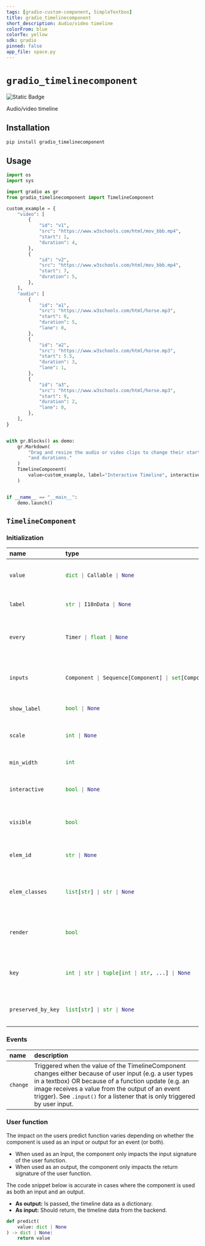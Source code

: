 ```yaml
---
tags: [gradio-custom-component, SimpleTextbox]
title: gradio_timelinecomponent
short_description: Audio/video timeline
colorFrom: blue
colorTo: yellow
sdk: gradio
pinned: false
app_file: space.py
---
```


# `gradio_timelinecomponent`
<img alt="Static Badge" src="https://img.shields.io/badge/version%20-%200.0.1%20-%20orange">

Audio/video timeline

## Installation

```bash
pip install gradio_timelinecomponent
```

## Usage

```python
import os
import sys

import gradio as gr
from gradio_timelinecomponent import TimelineComponent

custom_example = {
    "video": [
        {
            "id": "v1",
            "src": "https://www.w3schools.com/html/mov_bbb.mp4",
            "start": 1,
            "duration": 4,
        },
        {
            "id": "v2",
            "src": "https://www.w3schools.com/html/mov_bbb.mp4",
            "start": 7,
            "duration": 5,
        },
    ],
    "audio": [
        {
            "id": "a1",
            "src": "https://www.w3schools.com/html/horse.mp3",
            "start": 0,
            "duration": 5,
            "lane": 0,
        },
        {
            "id": "a2",
            "src": "https://www.w3schools.com/html/horse.mp3",
            "start": 5.5,
            "duration": 3,
            "lane": 1,
        },
        {
            "id": "a3",
            "src": "https://www.w3schools.com/html/horse.mp3",
            "start": 9,
            "duration": 2,
            "lane": 0,
        },
    ],
}


with gr.Blocks() as demo:
    gr.Markdown(
        "Drag and resize the audio or video clips to change their start times "
        "and durations."
    )
    TimelineComponent(
        value=custom_example, label="Interactive Timeline", interactive=True
    )


if __name__ == "__main__":
    demo.launch()

```

## `TimelineComponent`

### Initialization

<table>
<thead>
<tr>
<th align="left">name</th>
<th align="left" style="width: 25%;">type</th>
<th align="left">default</th>
<th align="left">description</th>
</tr>
</thead>
<tbody>
<tr>
<td align="left"><code>value</code></td>
<td align="left" style="width: 25%;">

```python
dict | Callable | None
```

</td>
<td align="left"><code>None</code></td>
<td align="left">A dictionary representing the timeline data.</td>
</tr>

<tr>
<td align="left"><code>label</code></td>
<td align="left" style="width: 25%;">

```python
str | I18nData | None
```

</td>
<td align="left"><code>None</code></td>
<td align="left">The label for this component.</td>
</tr>

<tr>
<td align="left"><code>every</code></td>
<td align="left" style="width: 25%;">

```python
Timer | float | None
```

</td>
<td align="left"><code>None</code></td>
<td align="left">Continuously calls `value` to recalculate it if `value` is a</td>
</tr>

<tr>
<td align="left"><code>inputs</code></td>
<td align="left" style="width: 25%;">

```python
Component | Sequence[Component] | set[Component] | None
```

</td>
<td align="left"><code>None</code></td>
<td align="left">Components that are used as inputs to calculate `value` if</td>
</tr>

<tr>
<td align="left"><code>show_label</code></td>
<td align="left" style="width: 25%;">

```python
bool | None
```

</td>
<td align="left"><code>None</code></td>
<td align="left">If True, will display label.</td>
</tr>

<tr>
<td align="left"><code>scale</code></td>
<td align="left" style="width: 25%;">

```python
int | None
```

</td>
<td align="left"><code>None</code></td>
<td align="left">Relative size compared to adjacent Components.</td>
</tr>

<tr>
<td align="left"><code>min_width</code></td>
<td align="left" style="width: 25%;">

```python
int
```

</td>
<td align="left"><code>160</code></td>
<td align="left">Minimum pixel width.</td>
</tr>

<tr>
<td align="left"><code>interactive</code></td>
<td align="left" style="width: 25%;">

```python
bool | None
```

</td>
<td align="left"><code>None</code></td>
<td align="left">If True, the timeline will be interactive.</td>
</tr>

<tr>
<td align="left"><code>visible</code></td>
<td align="left" style="width: 25%;">

```python
bool
```

</td>
<td align="left"><code>True</code></td>
<td align="left">If False, component will be hidden.</td>
</tr>

<tr>
<td align="left"><code>elem_id</code></td>
<td align="left" style="width: 25%;">

```python
str | None
```

</td>
<td align="left"><code>None</code></td>
<td align="left">An optional string that is assigned as the id of this</td>
</tr>

<tr>
<td align="left"><code>elem_classes</code></td>
<td align="left" style="width: 25%;">

```python
list[str] | str | None
```

</td>
<td align="left"><code>None</code></td>
<td align="left">An optional list of strings that are assigned as the</td>
</tr>

<tr>
<td align="left"><code>render</code></td>
<td align="left" style="width: 25%;">

```python
bool
```

</td>
<td align="left"><code>True</code></td>
<td align="left">If False, component will not be rendered in the Blocks</td>
</tr>

<tr>
<td align="left"><code>key</code></td>
<td align="left" style="width: 25%;">

```python
int | str | tuple[int | str, ...] | None
```

</td>
<td align="left"><code>None</code></td>
<td align="left">A key to identify the component across re-renders.</td>
</tr>

<tr>
<td align="left"><code>preserved_by_key</code></td>
<td align="left" style="width: 25%;">

```python
list[str] | str | None
```

</td>
<td align="left"><code>"value"</code></td>
<td align="left">A list of parameters to preserve across</td>
</tr>
</tbody></table>


### Events

| name | description |
|:-----|:------------|
| `change` | Triggered when the value of the TimelineComponent changes either because of user input (e.g. a user types in a textbox) OR because of a function update (e.g. an image receives a value from the output of an event trigger). See `.input()` for a listener that is only triggered by user input. |



### User function

The impact on the users predict function varies depending on whether the component is used as an input or output for an event (or both).

- When used as an Input, the component only impacts the input signature of the user function.
- When used as an output, the component only impacts the return signature of the user function.

The code snippet below is accurate in cases where the component is used as both an input and an output.

- **As output:** Is passed, the timeline data as a dictionary.
- **As input:** Should return, the timeline data from the backend.

 ```python
 def predict(
     value: dict | None
 ) -> dict | None:
     return value
 ```
